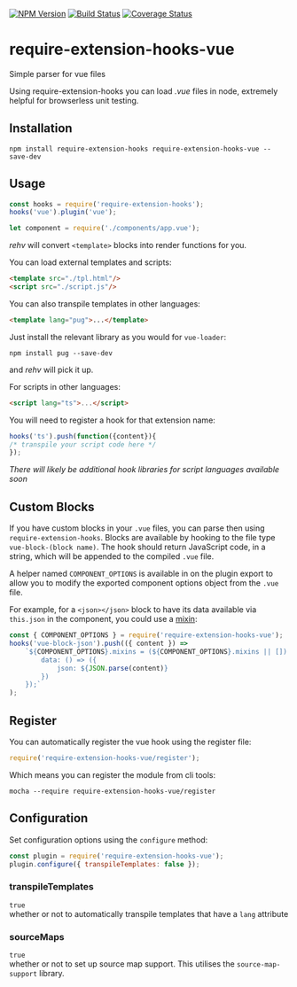 [![NPM Version](https://img.shields.io/npm/v/require-extension-hooks-vue.svg)](https://www.npmjs.com/package/require-extension-hooks-vue) [![Build Status](https://travis-ci.org/jackmellis/require-extension-hooks-vue.svg?branch=master)](https://travis-ci.org/jackmellis/require-extension-hooks-vue) [![Coverage Status](https://coveralls.io/repos/github/jackmellis/require-extension-hooks-vue/badge.svg?branch=master)](https://coveralls.io/github/jackmellis/require-extension-hooks-vue?branch=master)

# require-extension-hooks-vue
Simple parser for vue files  

Using require-extension-hooks you can load *.vue* files in node, extremely helpful for browserless unit testing.

## Installation  
`npm install require-extension-hooks require-extension-hooks-vue --save-dev`  

## Usage  
```javascript
const hooks = require('require-extension-hooks');
hooks('vue').plugin('vue');

let component = require('./components/app.vue');
```

*rehv* will convert `<template>` blocks into render functions for you.

You can load external templates and scripts:
```html
<template src="./tpl.html"/>
<script src="./script.js"/>
```

You can also transpile templates in other languages:
```html
<template lang="pug">...</template>
```
Just install the relevant library as you would for `vue-loader`:
```
npm install pug --save-dev
```
and *rehv* will pick it up.

For scripts in other languages:
```html
<script lang="ts">...</script>
```
You will need to register a hook for that extension name:
```javascript
hooks('ts').push(function({content}){
/* transpile your script code here */
});
```
*There will likely be additional hook libraries for script languages available soon*

## Custom Blocks
If you have custom blocks in your `.vue` files, you can parse then using `require-extension-hooks`.
Blocks are available by hooking to the file type `vue-block-(block name)`. The hook should return
JavaScript code, in a string, which will be appended to the compiled `.vue` file.

A helper named `COMPONENT_OPTIONS` is available in on the plugin export to allow you to modify
the exported component options object from the `.vue` file.

For example, for a `<json></json>` block to have its data available via `this.json` in the
component, you could use a [mixin](https://vuejs.org/v2/guide/mixins.html):

```javascript
const { COMPONENT_OPTIONS } = require('require-extension-hooks-vue');
hooks('vue-block-json').push(({ content }) =>
    `${COMPONENT_OPTIONS}.mixins = (${COMPONENT_OPTIONS}.mixins || []).concat({
        data: () => ({
            json: ${JSON.parse(content)}
        })
    });`
);
```

## Register
You can automatically register the vue hook using the register file:
```js
require('require-extension-hooks-vue/register');
```
Which means you can register the module from cli tools:
```
mocha --require require-extension-hooks-vue/register
```

## Configuration
Set configuration options using the `configure` method:
```js
const plugin = require('require-extension-hooks-vue');
plugin.configure({ transpileTemplates: false });
```

### transpileTemplates
`true`  
whether or not to automatically transpile templates that have a `lang` attribute

### sourceMaps
`true`  
whether or not to set up source map support. This utilises the `source-map-support` library.
